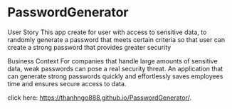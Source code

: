 # PasswordGenerator
User Story
This app create for user with access to sensitive data, to randomly generate a password that meets certain criteria so that user can create a strong password that provides greater security

Business Context
For companies that handle large amounts of sensitive data, weak passwords can pose a real security threat. An application that can generate strong passwords quickly and effortlessly saves employees time and ensures secure access to data.

click here:  https://thanhngo888.github.io/PasswordGenerator/.
